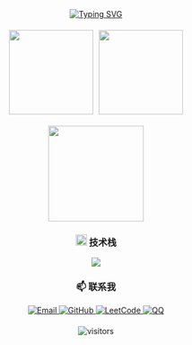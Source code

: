 <div align="center">
  <!-- 欢迎语 -->
  <a href="https://git.io/typing-svg">
    <img src="https://readme-typing-svg.demolab.com?font=Fira+Code&size=25&pause=1000&color=9D9D9D&center=true&vCenter=true&width=435&lines=Hello%2C+I'm+FunEnn+%F0%9F%91%8B;Welcome+to+my+profile!" alt="Typing SVG" />
  </a>

  <!-- GitHub 统计和语言统计 -->
  <div style="display: flex; justify-content: center; gap: 10px; margin: 20px 0;">
    <img height="150em" src="https://github-readme-stats.vercel.app/api?username=FunEnn&show_icons=true&theme=github_dark&hide_border=true&bg_color=0D1117"/>
    <img height="150em" src="https://github-readme-stats.vercel.app/api/top-langs/?username=FunEnn&layout=compact&theme=github_dark&hide_border=true&bg_color=0D1117"/>
  </div>

  <!-- LeetCode 统计 -->
  <img height="170em" src="https://leetcard.jacoblin.cool/shi-wu-i-c?theme=dark&font=Adamina&ext=heatmap&site=cn"/>

  <!-- 技能图标 -->
  <h3><img src="https://media2.giphy.com/media/QssGEmpkyEOhBCb7e1/giphy.gif?cid=ecf05e47a0n3gi1bfqntqmob8g9aid1oyj2wr3ds3mg700bl&rid=giphy.gif" width="20"> 技术栈</h3>
  
  <img src="https://skillicons.dev/icons?i=java,cpp,javascript,html,css,vue,react,nodejs,mysql,mongodb,git,next&perline=6&theme=dark" />

  <!-- 联系方式 -->
  <h3>📫 联系我</h3>
  
 <p>
  <a href="mailto:3095852337@qq.com">
    <img src="https://img.shields.io/badge/QQMail-3095852337-blue?style=flat-square&logo=mail.ru&logoColor=white&labelColor=2C3E50" alt="Email"/>
  </a>
  <a href="https://github.com/FunEnn">
    <img src="https://img.shields.io/badge/GitHub-FunEnn-6e5494?style=flat-square&logo=github&logoColor=white&labelColor=24292e" alt="GitHub"/>
  </a>
  <a href="https://leetcode.cn/u/shi-wu-i-c/">
    <img src="https://img.shields.io/badge/LeetCode-shi--wu--i--c-FFA116?style=flat-square&logo=leetcode&logoColor=white&labelColor=2B3137" alt="LeetCode"/>
  </a>
  <a href="tencent://message/?uin=3095852337">
    <img src="https://img.shields.io/badge/QQ-3095852337-12B7F5?style=flat-square&logo=tencentqq&logoColor=white&labelColor=2C3E50" alt="QQ"/>
  </a>
</p>

  <!-- 访客统计 -->
  <div style="margin-top: 20px;">
    <img src="https://visitor-badge.laobi.icu/badge?page_id=FunEnn.FunEnn&left_color=black&right_color=blue&left_text=Profile%20Views" alt="visitors"/>
  </div>
</div>

<!--
**FunEnn/FunEnn** is a ✨ _special_ ✨ repository because its `README.md` (this file) appears on your GitHub profile.

- 🔭 我目前正在做...
- 🌱 我目前正在学习...
- 👯 我希望能够合作...
- 🤔 我正在寻求帮助...
- 💬 向我询问关于...
- 📫 如何联系我：...
- 😄 代词：...
- ⚡ 有趣的事实：...
-->
